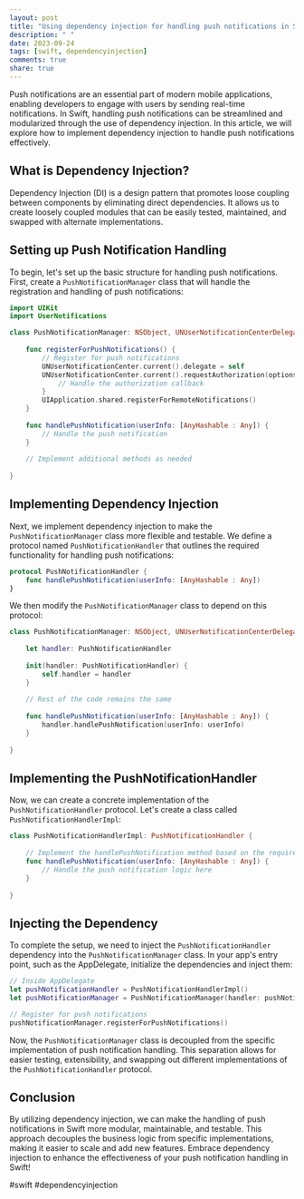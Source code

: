 ```yaml
---
layout: post
title: "Using dependency injection for handling push notifications in Swift"
description: " "
date: 2023-09-24
tags: [swift, dependencyinjection]
comments: true
share: true
---
```


Push notifications are an essential part of modern mobile applications, enabling developers to engage with users by sending real-time notifications. In Swift, handling push notifications can be streamlined and modularized through the use of dependency injection. In this article, we will explore how to implement dependency injection to handle push notifications effectively.

## What is Dependency Injection?

Dependency Injection (DI) is a design pattern that promotes loose coupling between components by eliminating direct dependencies. It allows us to create loosely coupled modules that can be easily tested, maintained, and swapped with alternate implementations.

## Setting up Push Notification Handling

To begin, let's set up the basic structure for handling push notifications. First, create a `PushNotificationManager` class that will handle the registration and handling of push notifications:

```swift
import UIKit
import UserNotifications

class PushNotificationManager: NSObject, UNUserNotificationCenterDelegate {
    
    func registerForPushNotifications() {
        // Register for push notifications
        UNUserNotificationCenter.current().delegate = self
        UNUserNotificationCenter.current().requestAuthorization(options: [.badge, .sound, .alert]) { (_, _) in
            // Handle the authorization callback
        }
        UIApplication.shared.registerForRemoteNotifications()
    }
    
    func handlePushNotification(userInfo: [AnyHashable : Any]) {
        // Handle the push notification
    }
    
    // Implement additional methods as needed
    
}
```

## Implementing Dependency Injection

Next, we implement dependency injection to make the `PushNotificationManager` class more flexible and testable. We define a protocol named `PushNotificationHandler` that outlines the required functionality for handling push notifications:

```swift
protocol PushNotificationHandler {
    func handlePushNotification(userInfo: [AnyHashable : Any])
}
```

We then modify the `PushNotificationManager` class to depend on this protocol:

```swift
class PushNotificationManager: NSObject, UNUserNotificationCenterDelegate {
    
    let handler: PushNotificationHandler
    
    init(handler: PushNotificationHandler) {
        self.handler = handler
    }
    
    // Rest of the code remains the same
    
    func handlePushNotification(userInfo: [AnyHashable : Any]) {
        handler.handlePushNotification(userInfo: userInfo)
    }
    
}
```

## Implementing the PushNotificationHandler

Now, we can create a concrete implementation of the `PushNotificationHandler` protocol. Let's create a class called `PushNotificationHandlerImpl`:

```swift
class PushNotificationHandlerImpl: PushNotificationHandler {
    
    // Implement the handlePushNotification method based on the requirements of your app
    func handlePushNotification(userInfo: [AnyHashable : Any]) {
        // Handle the push notification logic here
    }
    
}
```

## Injecting the Dependency

To complete the setup, we need to inject the `PushNotificationHandler` dependency into the `PushNotificationManager` class. In your app's entry point, such as the AppDelegate, initialize the dependencies and inject them:

```swift
// Inside AppDelegate
let pushNotificationHandler = PushNotificationHandlerImpl()
let pushNotificationManager = PushNotificationManager(handler: pushNotificationHandler)

// Register for push notifications
pushNotificationManager.registerForPushNotifications()
```

Now, the `PushNotificationManager` class is decoupled from the specific implementation of push notification handling. This separation allows for easier testing, extensibility, and swapping out different implementations of the `PushNotificationHandler` protocol.

## Conclusion

By utilizing dependency injection, we can make the handling of push notifications in Swift more modular, maintainable, and testable. This approach decouples the business logic from specific implementations, making it easier to scale and add new features. Embrace dependency injection to enhance the effectiveness of your push notification handling in Swift!

#swift #dependencyinjection